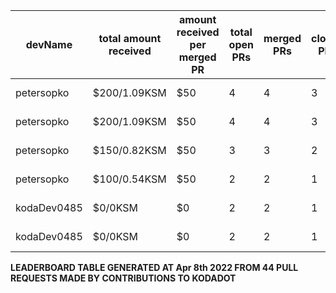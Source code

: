 | devName | total amount received |  amount received per merged PR | total open PRs | merged PRs | closed PRs | linesAdded to linesRemoved | commits merged | total commentCount | comments per PR | resolvedIssues to numOfOpenPr | last transaction  |
|-|-|-|-|-|-|-|-|-|-|-|-|  
| petersopko | $200/1.09KSM | $50 | 4 | 4 | 3 | 6/46 | 4 | 4 | 1 | 0/4 |[Link to last transaction](https://kusama.subscan.io/extrinsic/0x8220eacad05f9d04b1f1b3d3daf1e752d021ec93dc5e1a85f580eca64401a8db) |
| petersopko | $200/1.09KSM | $50 | 4 | 4 | 3 | 6/46 | 4 | 4 | 1 | 0/4 |[Link to last transaction](https://kusama.subscan.io/extrinsic/0x8220eacad05f9d04b1f1b3d3daf1e752d021ec93dc5e1a85f580eca64401a8db) |
| petersopko | $150/0.82KSM | $50 | 3 | 3 | 2 | 4/24 | 3 | 3 | 1 | 0/3 |[Link to last transaction](https://kusama.subscan.io/extrinsic/0x8220eacad05f9d04b1f1b3d3daf1e752d021ec93dc5e1a85f580eca64401a8db) |
| petersopko | $100/0.54KSM | $50 | 2 | 2 | 1 | 2/2 | 2 | 2 | 1 | 0/2 |[Link to last transaction](https://kusama.subscan.io/extrinsic/0x8220eacad05f9d04b1f1b3d3daf1e752d021ec93dc5e1a85f580eca64401a8db) |
| kodaDev0485 | $0/0KSM | $0 | 2 | 2 | 1 | 6/4 | 6 | 0 | 0 | 0/2 |[Link to last transaction](null) |
| kodaDev0485 | $0/0KSM | $0 | 2 | 2 | 1 | 6/4 | 6 | 0 | 0 | 0/2 |[Link to last transaction](null) |

 
 **LEADERBOARD TABLE GENERATED AT Apr 8th 2022 FROM 44 PULL REQUESTS MADE BY CONTRIBUTIONS TO KODADOT**